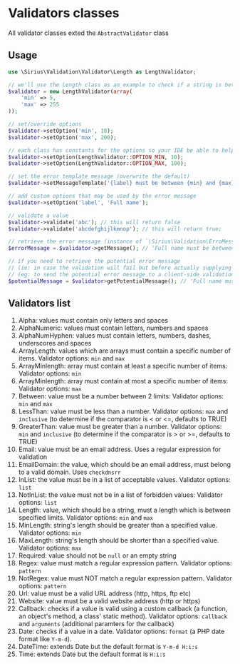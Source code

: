 # Validators classes

All validator classes exted the `AbstractValidator` class

## Usage

```php
use \Sirius\Validation\Validator\Length as LengthValidator;

// we'll use the Length class as an example to check if a string is between 5 and 255 characters long
$validator = new LengthValidator(array(
    'min' => 5,
	'max' => 255
));

// set/override options
$validator->setOption('min', 10);
$validator->setOption('max', 200);

// each class has constants for the options so your IDE be able to help you while coding
$validator->setOption(LengthValidator::OPTION_MIN, 10);
$validator->setOption(LengthValidator::OPTION_MAX, 100);

// set the error template message (overwrite the default)
$validator->setMessageTemplate('{label} must be between {min} and {max} characters long');

// add custom options that may be used by the error message
$validator->setOption('label', 'Full name');

// validate a value
$validator->validate('abc'); // this will return false
$validator->validate('abcdefghijlkmnop'); // this will return true;

// retrieve the error message (instance of `\Sirius\Validation\ErroMessage`)
$errorMessage = $validator->getMessage(); // 'Full name must be between 10 and 100 characters long'

// if you need to retrieve the potential error message 
// (ie: in case the validation will fail but before actually supplying a value)
// (eg: to send the potential error message to a client-side validation library)
$potentialMessage = $validator>getPotentialMessage(); // 'Full name must be between 10 and 100 characters long'
```

## Validators list

1. Alpha: values must contain only letters and spaces
2. AlphaNumeric: values must contain letters, numbers and spaces
3. AlphaNumHyphen: values must contain letters, numbers, dashes, underscores and spaces
4. ArrayLength: values which are arrays must contain a specific number of items. Validator options: `min` and `max`
5. ArrayMinlength: array must contain at least a specific number of items: Validator options: `min`
6. ArrayMinlength: array must contain at most a specific number of items: Validator options: `max`
7. Between: value must be a number between 2 limits: Validator options: `min` and `max`
8. LessThan: value must be less than a number. Validator options: `max` and `inclusive` (to determine if the comparator is < or <=, defaults to TRUE)
9. GreaterThan: value must be greater than a number. Validator options: `min` and `inclusive` (to determine if the comparator is > or >=, defaults to TRUE)
10. Email: value must be an email address. Uses a regular expression for validation
11. EmailDomain: the value, which should be an email address, must belong to a valid domain. Uses `checkdnsrr`
12. InList: the value must be in a list of acceptable values. Validator options: `list`
13. NotInList: the value must not be in a list of forbidden values: Validator options: `list`
14. Length: value, which should be a string, must a length which is between specified limits. Validator options: `min` and `max`
15. MinLength: string's length should be greater than a specified value. Validator options: `min`
16. MaxLength: string's length should be shorter than a specified value. Validator options: `max`
17. Required: value should not be `null` or an empty string
18. Regex: value must match a regular expression pattern.  Validator options: `pattern`
19. NotRegex: value must NOT match a regular expression pattern.  Validator options: `pattern`
20. Url: value must be a valid URL address (http, https, ftp etc)
21. Website: value must be a valid website address (http or https)
22. Callback: checks if a value is valid using a custom callback (a function, an object's method, a class' static method).  Validator options: `callback` and `arguments` (additional paramters for the callback)
23. Date: checks if a value in a date. Validator options: `format` (a PHP date format like `Y-m-d`).
24. DateTime: extends Date but the default format is `Y-m-d H:i:s`
25. Time: extends Date but the default format is `H:i:s`